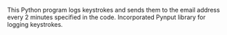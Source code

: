 This Python program logs keystrokes and sends them to the email address every 2 minutes specified in the code. Incorporated Pynput library for logging keystrokes.
